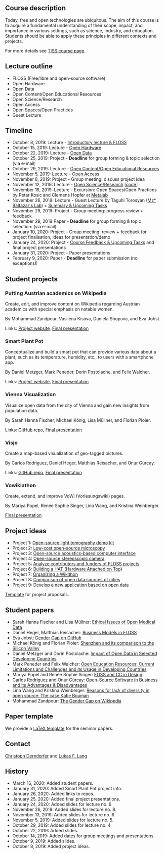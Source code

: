 ## Course description

Today, free and open technologies are ubiquitous. The aim of this course is to acquire a fundamental understanding of their scope, impact, and importance in various settings, such as science, industry, and education. Students should be able to apply these principles in different contexts and projects.

For more details see [TISS course page](https://tiss.tuwien.ac.at/course/courseDetails.xhtml?dswid=1940&dsrid=754&semester=2019W&courseNr=193067).

## Lecture outline

* FLOSS (Free/libre and open-source software)
* Open Hardware
* Open Data
* Open Content/Open Educational Resources
* Open Science/Research
* Open Access
* Open Spaces/Open Practices
* Guest Lecture

## Timeline

* October 8, 2019: Lecture - [Introductory lecture & FLOSS](slides/lecture1-introductory_lecture_and_FLOSS.pdf)
* October 15, 2019: Lecture - [Open Hardware](slides/lecture2-open_hardware.pdf)
* October 22, 2019: Lecture - [Open Data](slides/lecture3-open_data.pdf)
* October 25, 2019: Project - **Deadline** for group forming & topic selection (via e-mail)
* October 29, 2019: Lecture - [Open Content/Open Educational Resources](slides/lecture4-open_content_and_OER.pdf)
* November 5, 2019: Lecture - [Open Access](slides/lecture5-open_access.pdf)
* November 8, 2019: Project - Group meeting: discuss project idea
* November 12, 2019: Lecture - [Open Science/Research](slides/lecture6-open_science.pdf) [[code](https://github.com/free-and-open-technologies/free-and-open-technologies.github.io/blob/master/code/study_malachite.ipynb)]
* November 19, 2019: Lecture - Excursion: Open Spaces/Open Practices by Petar Kosic and Clemens Hopfer at [Metalab](https://www.metalab.at/)
* November 26, 2019: Lecture - Guest Lecture by Taguhi Torosyan ([Mz* Baltazar's Lab](http://www.mzbaltazarslaboratory.org/)) + [Summary & Upcoming Tasks](slides/lecture8-summary_upcoming-tasks.pdf)
* November 29, 2019: Project - Group meeting: progress review + feedback
* November 29, 2019 Paper - **Deadline** for group forming & topic selection: (via e-mail)
* January 10, 2020: Project - Group meeting: review + feedback for project finalisation, ideas for presentation/demo
* January 24, 2020: Project - [Course Feedback & Upcoming Tasks](slides/lecture9-final-project-presentations.pdf) and final project presentations
* January 31, 2020: Project - Paper presentations
* February 9, 2020: Paper - **Deadline** for paper submission (no exceptions!)

## Student projects

### Putting Austrian academics on Wikipedia

Create, edit, and improve content on Wikipedia regarding Austrian academics with special emphasis on notable women.

By Mohammad Zandpour, Vasilena Kisova, Daniela Shopova, and Eva Jobst.

Links: [Project website](https://evajobst.github.io/), [Final presentation](student-projects/Austrian-Academicians-Wikipedia_final-presentation.pdf)

### Smart Plant Pot

Conceptualize and build a smart pot that can provide various data about a plant, such as its temperature, humidity, etc., to users with a smartphone app.

By Daniel Metzger, Mark Peneder, Dorin Postolache, and Felix Walcher.

Links: [Project website](https://github.com/Snuu101/Smart-Plant-Pot), [Final presentation](student-projects/SmartPlantPot-final-presentation.pdf)

### Vienna Visualization

Visualize open data from the city of Vienna and gain new insights from population data.

By Sarah Hanna Fischer, Michael König, Lisa Müllner, and Florian Ploier.

Links: [GitHub repo](https://github.com/lisamuellner/FLOSS_ViennaVisualization), [Final presentation](student-projects/Vienna-Visualization_final-presentation.pdf)

### Visjo

Create a map-based visualization of geo-tagged pictures.

By Carlos Rodriguez, Daniel Heger, Matthias Reisacher, and Onur Gürcay.

Links: [GitHub repo](https://github.com/peybl/visjo), [Final presentation](student-projects/Visjo-final-presentation.pdf)

### Vowikiathon

Create, extend, and improve VoWi (Vorlesungswiki) pages.

By Mariya Popel, Renée Sophie Singer, Lina Wang, and Kristina Weinberger.

[Final presentation](student-projects/Vowikiathon-final-presentation.pdf)

## Project ideas

* Project 1: [Open-source light tomography demo kit](projects/project1-light_tomography.pdf)
* Project 2: [Low-cost open-source microscopy](projects/project2-low-cost_microscopy.pdf)
* Project 3: [Open-source acoustics-based computer interface](projects/project3-acoustics-based_computer_interface.pdf)
* Project 4: [Open-source stereoscopic camera](projects/project4-stereoscopic_camera.pdf)
* Project 5: [Analyze contributors and funders of FLOSS projects](projects/project5-contributors_and_funders_of_FLOSS.pdf)
* Project 6: [Building a HAT (Hardware Attached on Top)](projects/project6-hardware_attached_on_top.pdf)
* Project 7: [Organizing a Wikithon](projects/project7-organizing_a_Wikithon.pdf)
* Project 8: [Comparison of open data sources of cities](projects/project8-comparison_of_open_data_sources_of_cities.pdf)
* Project 9: [Develop a new application based on open data](projects/project9-application_based_on_open_data.pdf)

[Template](projects/project-template.odt) for project proposals.

## Student papers

* Sarah Hanna Fischer and Lisa Müllner: [Ethical Issues of Open Medical Data](papers/Fischer_and_Müllner_-_Ethical_Issues_of_Open_Medical_Data_(2020).pdf)
* Daniel Heger, Matthias Reisacher: [Business Models in FLOSS](papers/Heger_and_Reisacher_-_Business_Models_in_FLOSS_(2020).pdf)
* Eva Jobst: [Gender Gap on GitHub](papers/Fischer_and_Müllner_-_Ethical_Issues_of_Open_Medical_Data_(2020).pdf)
* Michael König and Florian Ploier: [Shenzhen and its comparison to the Silicon Valley](papers/König_and_Ploier_-_Shenzhen_and_its_comparison_to_the_Silicon_Valley_(2020).pdf)
* Daniel Metzger and Dorin Postolache: [Impact of Open Data in Selected Developing Countries](papers/Metzger_and_Postolache_-_Impact_of_Open_Data_in_Selected_Developing_Countries_(2020).pdf)
* Mark Peneder and Felix Walcher: [Open Education Resources: Current Limitations and
Challenges and its Usage in Developing Countries](papers/Peneder_and_Walcher_-_Open_Education_Resources_Challenges_(2020).pdf)
* Mariya Popel and Renée Sophie Singer: [FOSS and CC in Design](papers/Popel_and_Singer_-_FOSS_and_CC_in_Design_(2020).pdf)
* Carlos Rodriguez and Onur Gürcay: [Open-Source Software in Business and its Advantages &
Disadvantages](papers/Rodriguez_and_Gürcay_-_Open-Source_Software_in_Business_and_its_Advantages_&_Disadvantages_(2020).pdf)
* Lina Wang and Kristina Weinberger: [Reasons for lack of diversity in open source: The case Katie
Bouman](papers/Wang_and_Weinberger_-_Reasons_for_lack_of_diversity_of_open_source_(2020).pdf)
* Mohammad Zandpour: [The Gender Gap on Wikipedia](papers/Zandpour_-_The_Gender_Gap_on_Wikipedia_(2020).pdf)

## Paper template

We provide a [LaTeX template](papers/seminar_paper_latex_template.zip) for the seminar papers.

## Contact

<a href="mailto:christoph.derndorfer@tuwien.ac.at">Christoph Derndorfer</a> and <a href="mailto:lukas.f.lang@tuwien.ac.at">Lukas F. Lang</a>

## History

* March 16, 2020: Added student papers.
* January 31, 2020: Added Smart Plant Pot project info.
* January 26, 2020: Added links to repos.
* January 25, 2020: Added final project presentations.
* January 24, 2020: Added slides for lecture no. 9.
* November 26, 2019: Added slides for lecture no. 8.
* November 13, 2019: Added slides for lecture no. 6.
* November 5, 2019: Added slides for lecture no. 5.
* October 29, 2019: Added slides for lecture no. 4.
* October 22, 2019: Added slides.
* October 14, 2019: Added dates for group meetings and presentations.
* October 9, 2019: Added slides.
* October 8, 2019: Added project ideas.

